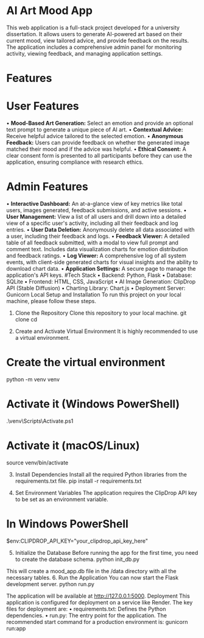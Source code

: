 # AI Art Mood App
This web application is a full-stack project developed for a university dissertation. It allows users to generate AI-powered art based on their current mood, view tailored advice, and provide feedback on the results. The application includes a comprehensive admin panel for monitoring activity, viewing feedback, and managing application settings.
# Features
# User Features
•	**Mood-Based Art Generation:** Select an emotion and provide an optional text prompt to generate a unique piece of AI art.
•	**Contextual Advice:** Receive helpful advice tailored to the selected emotion.
•	**Anonymous Feedback:** Users can provide feedback on whether the generated image matched their mood and if the advice was helpful.
•	**Ethical Consent:** A clear consent form is presented to all participants before they can use the application, ensuring compliance with research ethics.
# Admin Features
•	**Interactive Dashboard:** An at-a-glance view of key metrics like total users, images generated, feedback submissions, and active sessions.
•	**User Management:** View a list of all users and drill down into a detailed view of a specific user's activity, including all their feedback and log entries.
•	**User Data Deletion:** Anonymously delete all data associated with a user, including their feedback and logs.
•	**Feedback Viewer:** A detailed table of all feedback submitted, with a modal to view full prompt and comment text. Includes data visualization charts for emotion distribution and feedback ratings.
•	**Log Viewer:** A comprehensive log of all system events, with client-side generated charts for visual insights and the ability to download chart data.
•	**Application Settings:** A secure page to manage the application's API keys.
#Tech Stack
•	Backend: Python, Flask
•	Database: SQLite
•	Frontend: HTML, CSS, JavaScript
•	AI Image Generation: ClipDrop API (Stable Diffusion)
•	Charting Library: Chart.js
•	Deployment Server: Gunicorn
Local Setup and Installation
To run this project on your local machine, please follow these steps.
1. Clone the Repository
Clone this repository to your local machine.
git clone <your-repository-url>
cd <your-project-folder>

2. Create and Activate Virtual Environment
It is highly recommended to use a virtual environment.
# Create the virtual environment
python -m venv venv

# Activate it (Windows PowerShell)
.\venv\Scripts\Activate.ps1

# Activate it (macOS/Linux)
source venv/bin/activate

3. Install Dependencies
Install all the required Python libraries from the requirements.txt file.
pip install -r requirements.txt

4. Set Environment Variables
The application requires the ClipDrop API key to be set as an environment variable.
# In Windows PowerShell
$env:CLIPDROP_API_KEY="your_clipdrop_api_key_here"

5. Initialize the Database
Before running the app for the first time, you need to create the database schema.
python init_db.py

This will create a mood_app.db file in the /data directory with all the necessary tables.
6. Run the Application
You can now start the Flask development server.
python run.py

The application will be available at http://127.0.0.1:5000.
Deployment
This application is configured for deployment on a service like Render. The key files for deployment are:
•	requirements.txt: Defines the Python dependencies.
•	run.py: The entry point for the application.
The recommended start command for a production environment is: gunicorn run:app

